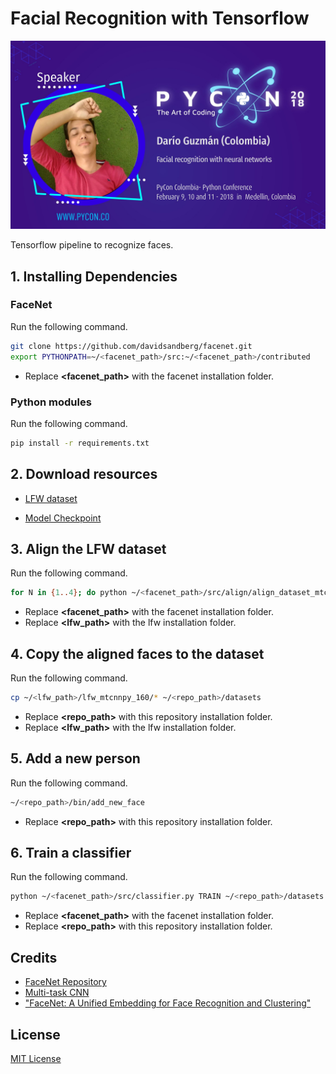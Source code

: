 # Facial Recognition with Tensorflow

![GudarJS Pycon Profile](images/profile.jpg)

Tensorflow pipeline to recognize faces.

## 1. Installing Dependencies

### FaceNet

Run the following command.

``` bash
git clone https://github.com/davidsandberg/facenet.git
export PYTHONPATH=~/<facenet_path>/src:~/<facenet_path>/contributed
```

* Replace **<facenet_path>** with the facenet installation folder.

### Python modules

Run the following command.

``` bash
pip install -r requirements.txt
```

## 2. Download resources

* [LFW dataset](http://vis-www.cs.umass.edu/lfw/lfw.tgz)

* [Model Checkpoint](https://drive.google.com/file/d/0B5MzpY9kBtDVZ2RpVDYwWmxoSUk)

## 3. Align the LFW dataset

Run the following command.

``` bash
for N in {1..4}; do python ~/<facenet_path>/src/align/align_dataset_mtcnn.py ~/<lfw_path>/raw ~/<lfw_path>/lfw_mtcnnpy_160 --image_size 160 --margin 32 --random_order --gpu_memory_fraction 0.25 & done
```

* Replace **<facenet_path>** with the facenet installation folder.
* Replace **<lfw_path>** with the lfw installation folder.

## 4. Copy the aligned faces to the dataset

Run the following command.

``` bash
cp ~/<lfw_path>/lfw_mtcnnpy_160/* ~/<repo_path>/datasets
```

* Replace **<repo_path>** with this repository installation folder.
* Replace **<lfw_path>** with the lfw installation folder.

## 5. Add a new person

Run the following command.

``` bash
~/<repo_path>/bin/add_new_face
```

* Replace **<repo_path>** with this repository installation folder.

## 6. Train a classifier

Run the following command.

``` bash
python ~/<facenet_path>/src/classifier.py TRAIN ~/<repo_path>/datasets ~/<repo_path>/20170512-110547/20170512-110547.pb ~/<repo_path>/classifier/face_classifier.pkl --batch_size 1000 --min_nrof_images_per_class 40 --nrof_train_images_per_class 40
```

* Replace **<facenet_path>** with the facenet installation folder.
* Replace **<repo_path>** with this repository installation folder.

## Credits

* [FaceNet Repository](https://github.com/davidsandberg/facenet)
* [Multi-task CNN](https://kpzhang93.github.io/MTCNN_face_detection_alignment/index.html)
* ["FaceNet: A Unified Embedding for Face Recognition and Clustering"](http://arxiv.org/abs/1503.03832)

## License

[MIT License](https://github.com/GudarJs/Facial-Recognition-Tensorflow/blob/master/LICENSE)
